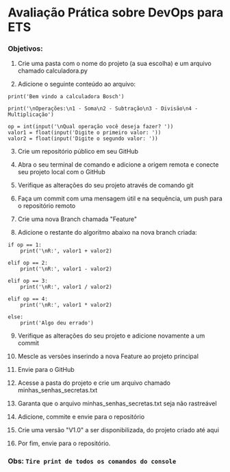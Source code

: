 # Avaliação Prática sobre DevOps para ETS

### Objetivos:

1. Crie uma pasta com o nome do projeto (a sua escolha) e um arquivo chamado calculadora.py

2. Adicione o seguinte conteúdo ao arquivo:

```
print('Bem vindo a calculadora Bosch')

print('\nOperações:\n1 - Soma\n2 - Subtração\n3 - Divisão\n4 - Multiplicação')

op = int(input('\nQual operação você deseja fazer? '))
valor1 = float(input('Digite o primeiro valor: '))
valor2 = float(input('Digite o segundo valor: '))
```

3. Crie um repositório público em seu GitHub



4. Abra o seu terminal de comando e adicione a origem remota e conecte seu projeto local com o GitHub



5. Verifique as alterações do seu projeto através de comando git



6. Faça um commit com uma mensagem útil e na sequência, um push para o repositório remoto



7. Crie uma nova Branch chamada "Feature"



8. Adicione o restante do algoritmo abaixo na nova branch criada:


```
if op == 1:
    print('\nR:', valor1 + valor2)

elif op == 2:
    print('\nR:', valor1 - valor2)

elif op == 3:
    print('\nR:', valor1 / valor2)

elif op == 4:
    print('\nR:', valor1 * valor2)

else:
    print('Algo deu errado')
```



9. Verifique as alterações do seu projeto e adicione novamente a um commit



10. Mescle as versões inserindo a nova Feature ao projeto principal



11. Envie para o GitHub



12. Acesse a pasta do projeto e crie um arquivo chamado minhas_senhas_secretas.txt



13. Garanta que o arquivo minhas_senhas_secretas.txt seja não rastreável



14. Adicione, commite e envie para o repositório



15. Crie uma versão "V1.0" a ser disponibilizada, do projeto criado até aqui



16. Por fim, envie para o repositório.




### Obs: `Tire print de todos os comandos do console`
